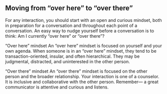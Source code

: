## Moving from “over here” to “over there”
For any interaction, you should start with an open and curious mindset, both in preparation for a conversation and throughout each point of a conversation. An easy way to nudge yourself before a conversation is to think: Am I currently “over here” or “over there”?

“Over here” mindset
An “over here” mindset is focused on yourself and your own agenda. When someone is in an “over here” mindset, they tend to be transaction-oriented, insular, and often hierarchical. They may be judgmental, distracted, and uninterested in the other person.

“Over there” mindset
An “over there” mindset is focused on the other person and the broader relationship. Your interaction is one of a counselor. It is inclusive and collaborative with the other person. Remember— a great communicator is attentive and curious and listens.
